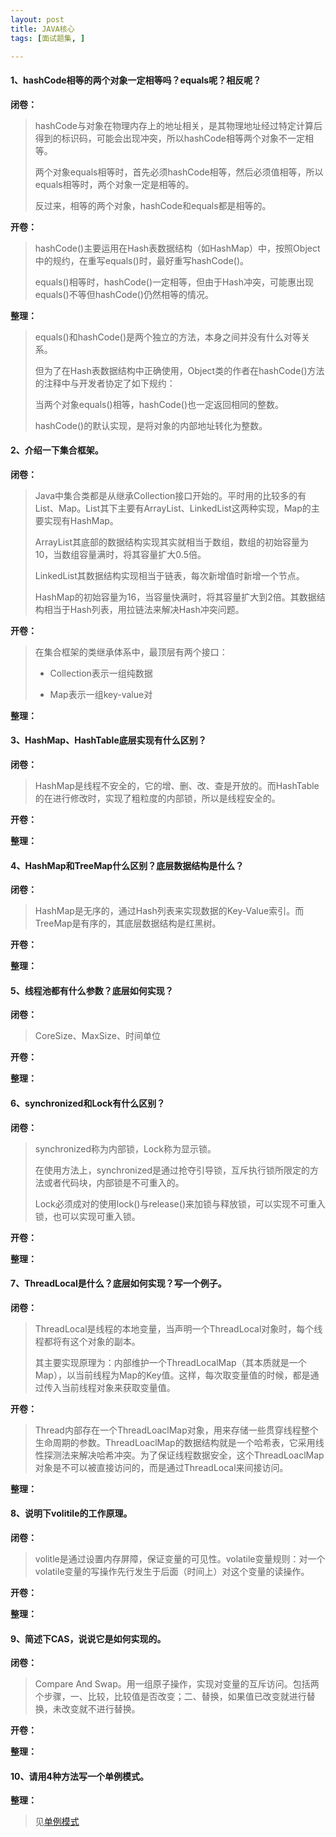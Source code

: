 ```yaml
---
layout: post
title: JAVA核心
tags: [面试题集, ]

---
```


#### 1、hashCode相等的两个对象一定相等吗？equals呢？相反呢？
**闭卷：**
> hashCode与对象在物理内存上的地址相关，是其物理地址经过特定计算后得到的标识码，可能会出现冲突，所以hashCode相等两个对象不一定相等。
> 
> 两个对象equals相等时，首先必须hashCode相等，然后必须值相等，所以equals相等时，两个对象一定是相等的。
> 
> 反过来，相等的两个对象，hashCode和equals都是相等的。

**开卷：**
> hashCode()主要运用在Hash表数据结构（如HashMap）中，按照Object中的规约，在重写equals()时，最好重写hashCode()。
> 
> equals()相等时，hashCode()一定相等，但由于Hash冲突，可能惠出现equals()不等但hashCode()仍然相等的情况。

**整理：**
> equals()和hashCode()是两个独立的方法，本身之间并没有什么对等关系。
> 
> 但为了在Hash表数据结构中正确使用，Object类的作者在hashCode()方法的注释中与开发者协定了如下规约：
> 
> 当两个对象equals()相等，hashCode()也一定返回相同的整数。
> 
> hashCode()的默认实现，是将对象的内部地址转化为整数。

#### 2、介绍一下集合框架。
**闭卷：**
> Java中集合类都是从继承Collection接口开始的。平时用的比较多的有List、Map。List其下主要有ArrayList、LinkedList这两种实现，Map的主要实现有HashMap。
> 
> ArrayList其底部的数据结构实现其实就相当于数组，数组的初始容量为10，当数组容量满时，将其容量扩大0.5倍。
> 
> LinkedList其数据结构实现相当于链表，每次新增值时新增一个节点。
> 
> HashMap的初始容量为16，当容量快满时，将其容量扩大到2倍。其数据结构相当于Hash列表，用拉链法来解决Hash冲突问题。

**开卷：**
> 在集合框架的类继承体系中，最顶层有两个接口：
> 
> + Collection表示一组纯数据
>
> + Map表示一组key-value对

**整理：**
> 

#### 3、HashMap、HashTable底层实现有什么区别？
**闭卷：**
> HashMap是线程不安全的，它的增、删、改、查是开放的。而HashTable的在进行修改时，实现了粗粒度的内部锁，所以是线程安全的。

**开卷：**
> 

**整理：**
> 

#### 4、HashMap和TreeMap什么区别？底层数据结构是什么？
**闭卷：**
> HashMap是无序的，通过Hash列表来实现数据的Key-Value索引。而TreeMap是有序的，其底层数据结构是红黑树。

**开卷：**
> 

**整理：**
> 

#### 5、线程池都有什么参数？底层如何实现？
**闭卷：**
> CoreSize、MaxSize、时间单位

**开卷：**
> 

**整理：**
> 

#### 6、synchronized和Lock有什么区别？
**闭卷：**
> synchronized称为内部锁，Lock称为显示锁。
> 
> 在使用方法上，synchronized是通过抢夺引导锁，互斥执行锁所限定的方法或者代码块，内部锁是不可重入的。
> 
> Lock必须成对的使用lock()与release()来加锁与释放锁，可以实现不可重入锁，也可以实现可重入锁。

**开卷：**
>

**整理：**
> 

#### 7、ThreadLocal是什么？底层如何实现？写一个例子。
**闭卷：**
> ThreadLocal是线程的本地变量，当声明一个ThreadLocal对象时，每个线程都将有这个对象的副本。
>
> 其主要实现原理为：内部维护一个ThreadLocalMap（其本质就是一个Map），以当前线程为Map的Key值。这样，每次取变量值的时候，都是通过传入当前线程对象来获取变量值。

**开卷：**
> Thread内部存在一个ThreadLoaclMap对象，用来存储一些贯穿线程整个生命周期的参数。ThreadLoaclMap的数据结构就是一个哈希表，它采用线性探测法来解决哈希冲突。为了保证线程数据安全，这个ThreadLoaclMap对象是不可以被直接访问的，而是通过ThreadLocal来间接访问。

**整理：**
> 

#### 8、说明下volitile的工作原理。
**闭卷：**
> volitle是通过设置内存屏障，保证变量的可见性。volatile变量规则：对一个volatile变量的写操作先行发生于后面（时间上）对这个变量的读操作。

**开卷：**
> 

**整理：**
> 

#### 9、简述下CAS，说说它是如何实现的。
**闭卷：**
> Compare And Swap。用一组原子操作，实现对变量的互斥访问。包括两个步骤，一、比较，比较值是否改变；二、替换，如果值已改变就进行替换，未改变就不进行替换。
> 

**开卷：**
> 

**整理：**
> 

#### 10、请用4种方法写一个单例模式。
**整理：**
> 见[单例模式](http://sofkyle.cn/2019/04/28/%E5%8D%95%E4%BE%8B%E6%A8%A1%E5%BC%8F/)